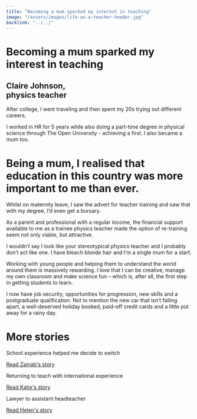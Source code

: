 ```yaml
---
title: "Becoming a mum sparked my interest in teaching"
image: "/assets/images/life-as-a-teacher-header.jpg"
backlink: "../../"
---
```


<div class="content-wrapper">
    <div class="content__right">
    </div>
    <div class="content__left">
        <div class="stories">
            <h1>Becoming a mum sparked my interest in teaching</h1>
            <div class="story-header">
                <div class="story-header__thumb" style="background-image:url('/assets/images/stories/stories-claire.jpg')"></div>
                <div class="story-header__label">
                    <h2>Claire Johnson, <br/>physics teacher</h2>
                </div>
            </div>
            <p class="prominent">
                After college, I went traveling and then spent my 20s trying out different careers.
            </p>
            <p>I worked in HR for 5 years while also doing a part-time degree in physical science through The Open University - achieving a first.  I also became a mum too.
            </p>
            <div>
                <div class="quote-block">
                    <span class="icon-quote"></span>
                    <h1>Being a mum, I realised that education in this country was more important to me than ever.<span class="icon-quote quote-close"></span></h1>
                </div>
               <p>
                  Whilst on maternity leave, I saw the advert for teacher training and saw that with my degree, I’d even get a bursary.
                </p>
            </div>
            <p>
              As a parent and professional with a regular income, the financial support available to me as a trainee physics teacher made the option of re-training seem not only viable, but attractive.
            </p>
            <p>
                I wouldn’t say I look like your stereotypical physics teacher and I probably don’t act like one. I have bleach blonde hair and I’m a single mum for a start.
            </p>
            <p> 
                Working with young people and helping them to understand the world around them is massively rewarding. I love that I can be creative, manage my own classroom and make science fun – which is, after all, the first step in getting students to learn.
            </p>
            <p>I now have job security, opportunities for progression, new skills and a postgraduate qualification. Not to mention the new car that isn’t falling apart, a well-deserved holiday booked, paid-off credit cards and a little put away for a rainy day.</p>
        </div>
    </div>
</div>

<div class="more-stories">
    <h1 class="more-stories_header strapline">More stories</h1>
    <div class="more-stories__thumbs">
        <div class="more-stories__thumbs__thumb">
            <a href="/life-as-a-teacher/my-story-into-teaching/career-changers/school-experience-helped-me-decide-to-switch">
                <div class="more-stories__thumbs__thumb__img" style="background-image:url('/assets/images/stories/stories-zainab.jpg')"></div>
            </a>
            <div class="more-stories__thumbs__thumb__content">
                <p>School experience helped me decide to switch</p>
                <a class="git-link" href="/life-as-a-teacher/my-story-into-teaching/career-changers/school-experience-helped-me-decide-to-switch">Read Zainab's story  <i class="fas fa-chevron-right"></i></a>
            </div>
        </div>
        <div class="more-stories__thumbs__thumb">
            <a href="/life-as-a-teacher/my-story-into-teaching/international-career-changers/returning-to-teaching-with-international-experience">
                <div class="more-stories__thumbs__thumb__img" style="background-image:url('/assets/images/stories/stories-katie.png')"></div>
            </a>
            <div class="more-stories__thumbs__thumb__content">
                <p>Returning to teach with international experience</p>
                <a class="git-link" href="/life-as-a-teacher/my-story-into-teaching/international-career-changers/returning-to-teaching-with-international-experience">Read Katie's story  <i class="fas fa-chevron-right"></i></a>
            </div>
        </div>
        <div class="more-stories__thumbs__thumb">
            <a href="/life-as-a-teacher/my-story-into-teaching/career-progression/lawyer-to-assistant-teacher">
                <div class="more-stories__thumbs__thumb__img" style="background-image:url('/assets/images/stories/stories-helen.jpg')"></div>
            </a>
            <div class="more-stories__thumbs__thumb__content">
                <p>Lawyer to assistant headteacher</p>
                <a class="git-link" href="/life-as-a-teacher/my-story-into-teaching/career-progression/lawyer-to-assistant-teacher">Read Helen's story <i class="fas fa-chevron-right"></i></a>
            </div>
        </div>
    </div>
</div>
